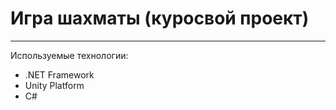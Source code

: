 # Игра шахматы (куросвой проект)
***
Используемые технологии:
  * .NET Framework
  * Unity Platform
  * C#
